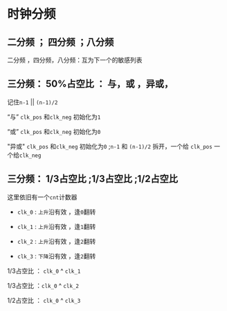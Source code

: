 # 时钟分频


## 二分频 ； 四分频 ；八分频
   二分频 ，四分频，八分频：互为下一个的敏感列表
## 三分频： 50%占空比 ： 与，或 ，异或，

    
   记住`n-1` || `(n-1)/2`

  “与” `clk_pos` 和`clk_neg` 初始化为`1`

   “或” `clk_pos` 和`clk_neg` 初始化为`0`

   "异或" `clk_pos` 和`clk_neg` 初始化为`0` ;`n-1` 和 `(n-1)/2` 拆开，一个给 `clk_pos` 一个给`clk_neg`

## 三分频： $1/3$占空比 ;$1/3$占空比 ;$1/2$占空比

这里依旧有一个`cnt`计数器

- `clk_0` : `上升`沿有效 ，逢`0`翻转

- `clk_1` : `上升`沿有效 ，逢`1`翻转

- `clk_2` : `上升`沿有效 ，逢`2`翻转

- `clk_3` : `下降`沿有效 ，逢`2`翻转



$1/3$占空比 ： `clk_0` ^ `clk_1`

$1/3$占空比 ：`clk_0` ^ `clk_2`

 $1/2$占空比 ：  `clk_0` ^ `clk_3`


